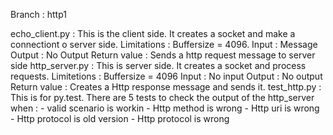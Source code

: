 Branch : http1

echo_client.py :
    This is the client side. It creates a socket and make a connectiont o server side.
    Limitations :
        Buffersize = 4096.
    Input    : Message
    Output : No Output
    Return value : Sends a http request message to server side
http_server.py :
    This is server side. It creates a socket and process requests.
    Limitetions :
        Buffersize = 4096
    Input    : No input
    Output : No output
    Return value : Creates a Http response message and sends it.
test_http.py :
    This is for py.test. There are 5 tests to check the output of the http_server when  :
        - valid scenario is workin
        - Http method is wrong
        - Http uri is wrong
        - Http protocol is old version
        - Http protocol is wrong




